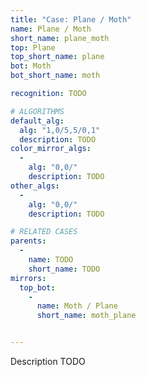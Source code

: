 ```yaml
---
title: "Case: Plane / Moth"
name: Plane / Moth
short_name: plane_moth
top: Plane
top_short_name: plane
bot: Moth
bot_short_name: moth

recognition: TODO

# ALGORITHMS
default_alg:
  alg: "1,0/5,5/0,1"
  description: TODO
color_mirror_algs:
  -
    alg: "0,0/"
    description: TODO
other_algs:
  -
    alg: "0,0/"
    description: TODO

# RELATED CASES
parents:
  -
    name: TODO
    short_name: TODO
mirrors:
  top_bot:
    -
      name: Moth / Plane
      short_name: moth_plane


---
```


Description TODO

